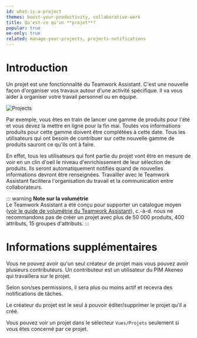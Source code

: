 ```yaml
---
id: what-is-a-project
themes: boost-your-productivity, collaborative-work
title: Qu'est-ce qu'un **projet**?
popular: true
ee-only: true
related: manage-your-projects, projects-notifications
---
```


# Introduction
Un projet est une fonctionnalité du Teamwork Assistant. C'est une nouvelle façon d'organiser vos travaux autour d'une activité spécifique. Il va vous aider à organiser votre travail personnel ou en équipe. 

![Projects](/img/Products_What-is-a-project.svg)

Par exemple, vous êtes en train de lancer une gamme de produits pour l'été et vous devez la mettre en ligne pour la fin mai. Toutes vos informations produits pour cette gamme doivent être complétées à cette date. Tous les utilisateurs qui ont besoin de contribuer sur cette nouvelle gamme de produits sauront ce qu'ils ont à faire. 

En effet, tous les utilisateurs qui font partie du projet vont être en mesure de voir en un clin d'oeil le niveau d'enrichissement de leur sélection de produits.
Ils seront automatiquement notifiés quand de nouvelles informations devront être renseignées. Travailler avec le Teamwork Assistant facilitera l'organisation du travail et la communication entre collaborateurs.

::: warning
**Note sur la volumétrie**  
Le Teamwork Assistant a été conçu pour supporter un catalogue moyen ([voir le guide de volumétrie du Teamwork Assistant](https://docs.akeneo.com/2.0/technical_overview/teamwork_assistant/scalability_guide.html#teamwork-assistant-scalability-guide)), c.-à-d. nous ne recommandons pas de créer un projet avec plus de 50 000 produits, 400 attributs, 15 groupes d'attributs. 
:::

# Informations supplémentaires

Vous ne pouvez avoir qu'un seul créateur de projet mais vous pouvez avoir plusieurs contributeurs. Un contributeur est un utilisateur du PIM Akeneo qui travaillera sur le projet. 

Selon son/ses permissions, il sera plus ou moins actif et recevra des notifications de tâches. 

Le créateur du projet est le seul à pouvoir éditer/supprimer le projet qu'il a créé. 

Vous pouvez voir un projet dans le sélecteur `Vues/Projets` seulement si vous êtes concerné par ce projet.
